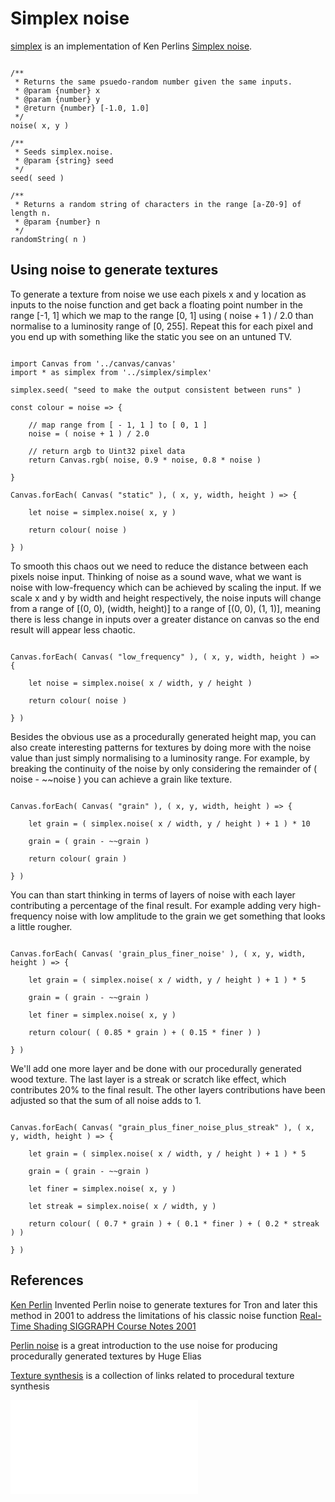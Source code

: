 # Simplex noise

[simplex](simplex.js) is an implementation of Ken Perlins [Simplex noise](https://en.wikipedia.org/wiki/Simplex_noise).

```

/**
 * Returns the same psuedo-random number given the same inputs.
 * @param {number} x
 * @param {number} y
 * @return {number} [-1.0, 1.0]
 */
noise( x, y )

/**
 * Seeds simplex.noise.
 * @param {string} seed
 */
seed( seed )

/**
 * Returns a random string of characters in the range [a-Z0-9] of length n.
 * @param {number} n
 */
randomString( n )

```

## Using noise to generate textures
To generate a texture from noise we use each pixels x and y location as inputs to the noise function and get back a floating point number in the range [-1, 1] which we map to the range [0, 1] using ( noise + 1 ) / 2.0 than normalise to a luminosity range of [0, 255]. Repeat this for each pixel and you end up with something like the static you see on an untuned TV.  

```

import Canvas from '../canvas/canvas'
import * as simplex from '../simplex/simplex'

simplex.seed( "seed to make the output consistent between runs" )

const colour = noise => {

    // map range from [ - 1, 1 ] to [ 0, 1 ]
    noise = ( noise + 1 ) / 2.0

    // return argb to Uint32 pixel data
    return Canvas.rgb( noise, 0.9 * noise, 0.8 * noise )

}

Canvas.forEach( Canvas( "static" ), ( x, y, width, height ) => {

    let noise = simplex.noise( x, y )

    return colour( noise )

} )

```

<canvas id="static" width="512" height="512"></canvas>

To smooth this chaos out we need to reduce the distance between each pixels noise input. Thinking of noise as a sound wave, what we want is noise with low-frequency which can be achieved by scaling the input. If we scale x and y by width and height respectively, the noise inputs will change from a range of [(0, 0), (width, height)] to a range of [(0, 0), (1, 1)], meaning there is less change in inputs over a greater distance on canvas so the end result will appear less chaotic.

```

Canvas.forEach( Canvas( "low_frequency" ), ( x, y, width, height ) => {

    let noise = simplex.noise( x / width, y / height )

    return colour( noise )

} )

```

<canvas id="low_frequency" width="512" height="512"></canvas>

Besides the obvious use as a procedurally generated height map, you can also create interesting patterns for textures by doing more with the noise value than just simply normalising to a luminosity range. For example, by breaking the continuity of the noise by only considering the remainder of ( noise - ~~noise ) you can achieve a grain like texture. 


```

Canvas.forEach( Canvas( "grain" ), ( x, y, width, height ) => {

    let grain = ( simplex.noise( x / width, y / height ) + 1 ) * 10

    grain = ( grain - ~~grain )

    return colour( grain )

} )

```

<canvas id="grain" width="512" height="512"></canvas>

You can than start thinking in terms of layers of noise with each layer contributing a percentage of the final result. For example adding very high-frequency noise with low amplitude to the grain we get something that looks a little rougher.

```

Canvas.forEach( Canvas( 'grain_plus_finer_noise' ), ( x, y, width, height ) => {

    let grain = ( simplex.noise( x / width, y / height ) + 1 ) * 5

    grain = ( grain - ~~grain )

    let finer = simplex.noise( x, y )

    return colour( ( 0.85 * grain ) + ( 0.15 * finer ) )

} )

```

<canvas id="grain_plus_finer_noise" width="512" height="512"></canvas>

We'll add one more layer and be done with our procedurally generated wood texture. The last layer is a streak or scratch like effect, which contributes 20% to the final result. The other layers contributions have been adjusted so that the sum of all noise adds to 1.

```

Canvas.forEach( Canvas( "grain_plus_finer_noise_plus_streak" ), ( x, y, width, height ) => {

    let grain = ( simplex.noise( x / width, y / height ) + 1 ) * 5

    grain = ( grain - ~~grain )

    let finer = simplex.noise( x, y )

    let streak = simplex.noise( x / width, y )

    return colour( ( 0.7 * grain ) + ( 0.1 * finer ) + ( 0.2 * streak ) )

} )

```

<canvas id="grain_plus_finer_noise_plus_streak" width="512" height="512"></canvas>


## References
[Ken Perlin](https://web.archive.org/web/20120517024212/http://mrl.nyu.edu/~perlin/) Invented Perlin noise to generate textures for Tron and later this method in 2001 to address the limitations of his classic noise function [Real-Time Shading SIGGRAPH Course Notes 2001](https://web.archive.org/web/20120517024212/http://www.csee.umbc.edu/~olano/s2002c36/ch02.pdf)

[Perlin noise](https://web.archive.org/web/20120512184725/http://freespace.virgin.net/hugo.elias/models/m_perlin.htm) is a great introduction to the use noise for producing procedurally generated textures by Huge Elias

[Texture synthesis](https://web.archive.org/web/20061113131058/http://www.threedgraphics.com/texsynth/index.html) is a collection of links related to procedural texture synthesis


![script](bundle.js)

